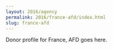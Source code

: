 ```yaml
---
layout: 2016/agency
permalink: 2016/france-afd/index.html
slug: france-afd
---
```


Donor profile for France, AFD goes here.
